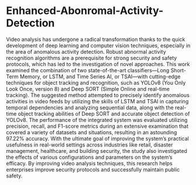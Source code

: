 # Enhanced-Abonromal-Activity-Detection
Video analysis has undergone a radical transformation
thanks to the quick development of deep learning and
computer vision techniques, especially in the area of anomalous
activity detection. Robust abnormal activity recognition
algorithms are a prerequisite for strong security and safety
protocols, which has led to the investigation of novel approaches.
This work examined the combination of two state-of-the-art
classifiers—Long Short-Term Memory, or LSTM, and Time
Series AI, or TSAI—with cutting-edge techniques for object
tracking and recognition, such as YOLOv8 (You Only Look
Once, version 8) and Deep SORT (Simple Online and real-time
tracking). The suggested method attempted to precisely identify
anomalous activities in video feeds by utilizing the skills of LSTM
and TSAI in capturing temporal dependencies and analyzing
sequential data, along with the real-time object tracking abilities
of Deep SORT and accurate object detection of YOLOv8. The
performance of the integrated system was evaluated utilizing
precision, recall, and F1-score metrics during an extensive examination
that covered a variety of datasets and situations, resulting
in an astounding 97.22% accuracy. With the ultimate goal of
improving the system’s practical usefulness in real-world settings
across industries like retail, disaster management, healthcare,
and building security, the study also investigated the effects of
various configurations and parameters on the system’s efficacy.
By improving video analysis techniques, this research helps
enterprises improve security protocols and successfully maintain
public safety.
